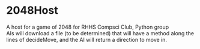 # 2048Host
A host for a game of 2048 for RHHS Compsci Club, Python group
<br>
AIs will download a file (to be determined) that will have a method along the lines of decideMove, and the AI will return a direction to move in.
